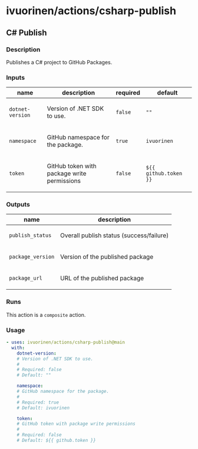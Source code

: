 # ivuorinen/actions/csharp-publish

## C# Publish

### Description

Publishes a C# project to GitHub Packages.

### Inputs

| name             | description                                        | required | default               |
|------------------|----------------------------------------------------|----------|-----------------------|
| `dotnet-version` | <p>Version of .NET SDK to use.</p>                 | `false`  | `""`                  |
| `namespace`      | <p>GitHub namespace for the package.</p>           | `true`   | `ivuorinen`           |
| `token`          | <p>GitHub token with package write permissions</p> | `false`  | `${{ github.token }}` |

### Outputs

| name              | description                                     |
|-------------------|-------------------------------------------------|
| `publish_status`  | <p>Overall publish status (success/failure)</p> |
| `package_version` | <p>Version of the published package</p>         |
| `package_url`     | <p>URL of the published package</p>             |

### Runs

This action is a `composite` action.

### Usage

```yaml
- uses: ivuorinen/actions/csharp-publish@main
  with:
    dotnet-version:
    # Version of .NET SDK to use.
    #
    # Required: false
    # Default: ""

    namespace:
    # GitHub namespace for the package.
    #
    # Required: true
    # Default: ivuorinen

    token:
    # GitHub token with package write permissions
    #
    # Required: false
    # Default: ${{ github.token }}
```

